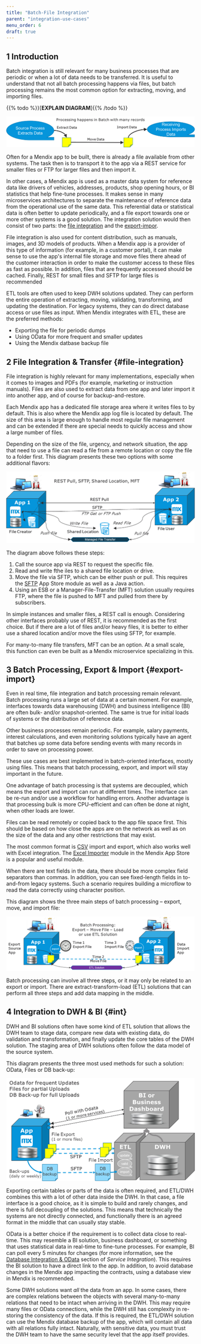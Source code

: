 ```yaml
---
title: "Batch-File Integration"
parent: "integration-use-cases"
menu_order: 6
draft: true
---
```


## 1 Introduction

Batch integration is still relevant for many business processes that are periodic or when a lot of data needs to be transferred. It is useful to understand that not all batch processing happens via files, but batch processing remains the most common option for extracting, moving, and importing files.

{{% todo %}}[**EXPLAIN DIAGRAM**]{{% /todo %}}

![](attachments/batch-file-integration/intro.png)

Often for a Mendix app to be built, there is already a file available from other systems. The task then is to transport it to the app via a REST service for smaller files or FTP for larger files and then import it.

In other cases, a Mendix app is used as a master data system for reference data like drivers of vehicles, addresses, products, shop opening hours, or BI statistics that help fine-tune processes. It makes sense in many microservices architectures to separate the maintenance of reference data from the operational use of the same data. This referential data or statistical data is often better to update periodically, and a file export towards one or more other systems is a good solution. The integration solution would then consist of two parts: the [file integration](#file-integration) and the [export-impor](#export-import).

File integration is also used for content distribution, such as manuals, images, and 3D models of products. When a Mendix app is a provider of this type of information (for example, in a customer portal), it can make sense to use the app's internal file storage and move files there ahead of the customer interaction in order to make the customer access to these files as fast as possible. In addition, files that are frequently accessed should be cached. Finally, REST for small files and SFTP for large files is recommended

ETL tools are often used to keep DWH solutions updated. They can perform the entire operation of extracting, moving, validating, transforming, and updating the destination. For legacy systems, they can do direct database access or use files as input. When Mendix integrates with ETL, these are the preferred methods:

* Exporting the file for periodic dumps
* Using OData for more frequent and smaller updates
* Using the Mendix datbase backup file

## 2 File Integration & Transfer {#file-integration}

File integration is highly relevant for many implementations, especially when it comes to images and PDFs (for example, marketing or instruction manuals). Files are also used to extract data from one app and later import it into another app, and of course for backup-and-restore.

Each Mendix app has a dedicated file storage area where it writes files to by default. This is also where the Mendix app log file is located by default. The size of this area is large enough to handle most regular file management and can be extended if there are special needs to quickly access and show a large number of files.

Depending on the size of the file, urgency, and network situation, the app that need to use a file can read a file from a remote location or copy the file to a folder first. This diagram presents these two options with some additional flavors:

![](attachments/batch-file-integration/file-integration.png)

The diagram above follows these steps:

1. Call the source app via REST to request the specific file.
2. Read and write fthe iles to a shared file location or drive.
3. Move the file via SFTP, which can be either push or pull. This requires the [SFTP](https://appstore.home.mendix.com/link/app/107256/) App Store module as well as a Java action.
4. Using an ESB or a Manager-File-Transfer (MFT) solution usually requires FTP, where the file is pushed to MFT and pulled from there by subscribers.

In simple instances and smaller files, a REST call is enough. Considering other interfaces probably use of REST, it is recommended as the first choice. But if there are a lot of files and/or heavy files, it is better to either use a shared location and/or move the files using SFTP, for example.

For many-to-many file transfers, MFT can be an option. At a small scale, this function can even be built as a Mendix microservice specializing in this.

## 3 Batch Processing, Export & Import {#export-import}

Even in real time, file integration and batch processing remain relevant. Batch processing runs a large set of data at a certain moment. For example, interfaces towards data warehousing (DWH) and business intelligence (BI) are often bulk- and/or snapshot-oriented. The same is true for initial loads of systems or the distribution of reference data.

Other business processes remain periodic. For example, salary payments, interest calculations, and even monitoring solutions typically have an agent that batches up some data before sending events with many records in order to save on processing power.

These use cases are best implemented in batch-oriented interfaces, mostly using files. This means that batch processing, export, and import will stay important in the future.

One advantage of batch processing is that systems are decoupled, which means the export and import can run at different times. The interface can be re-run and/or use a workflow for handling errors. Another advantage is that processing bulk is more CPU-efficient and can often be done at night, when other loads are lower.

Files can be read remotely or copied back to the app file space first. This should be based on how close the apps are on the network as well as on the size of the data and any other restrictions that may exist.

The most common format is [CSV](csv) import and export, which also works well with Excel integration. The [Excel Importer](https://appstore.home.mendix.com/link/app/72/) module in the Mendix App Store is a popular and useful module.

When there are text fields in the data, there should be more complex field separators than commas. In addition, you can see fixed-length fields in to-and-from legacy systems. Such a scenario requires building a microflow to read the data correctly using character position.

This diagram shows the three main steps of batch processing – export, move, and import file:

![](attachments/batch-file-integration/export-import.png)

Batch processing can involve all three steps, or it may only be related to an export or import. There are extract-transform-load (ETL) solutions that can perform all three steps and add data mapping in the middle.

## 4 Integration to DWH & BI {#int}

DWH and BI solutions often have some kind of ETL solution that allows the DWH team to stage data, compare new data with existing data, do validation and transformation, and finally update the core tables of the DWH solution. The staging area of DWH solutions often follow the data model of the source system.

This diagram presents the three most used methods for such a solution: OData, Files or DB back-up:

![](attachments/batch-file-integration/dwh.png)

Exporting certain tables or parts of the data is often required, and ETL/DWH combines this with a lot of other data inside the DWH. In that case, a file interface is a good choice, as it is simple to build and rarely changes, and there is full decoupling of the solutions. This means that technically the systems are not directly connected, and functionally there is an agreed format in the middle that can usually stay stable.

OData is a better choice if the requirement is to collect data close to real-time. This may resemble a BI solution, business dashboard, or something that uses statistical data in real-time to fine-tune processes. For example, BI can poll every 5 minutes for changes (for more information, see the [Database Integration & OData](service-integration#db-odata) section of *Service Integration*). This requires the BI solution to have a direct link to the app. In addition, to avoid database changes in the Mendix app impacting the contracts, using a database view in Mendix is recommended.

Some DWH solutions want *all* the data from an app. In some cases, there are complex relations between the objects with several many-to-many relations that need to be intact when arriving in the DWH. This may require many files or OData connections, while the DWH still has complexity in re-storing the consistency of the data. If this is required, the ETL/DWH solution can use the Mendix database backup of the app, which will contain all data with all relations fully intact. Naturally, with sensitive data, you must trust the DWH team to have the same security level that the app itself provides.
